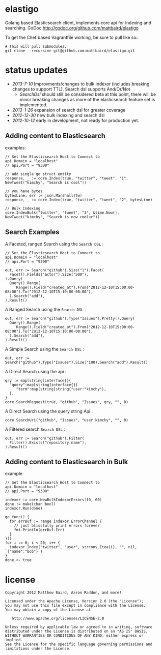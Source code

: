 elastigo
========

Golang based Elasticsearch client, implements core api for Indexing and searching.   GoDoc http://godoc.org/github.com/mattbaird/elastigo

To get the Chef based Vagrantfile working, be sure to pull like so::
    
    # This will pull submodules.
    git clone --recursive git@github.com:mattbaird/elastigo.git


status updates
========================

* *2013-7-10* Improvments/changes to bulk indexor (includes breaking changes to support TTL), 
         Search dsl supports And/Or/Not   
    * *SearchDsl* should still be considered beta at this 
         point, there will be minor breaking changes as more of the 
         elasticsearch feature set is implemented.
* *2013-1-26* expansion of search dsl for greater coverage
* *2012-12-30* new bulk indexing and search dsl
* *2012-10-12* early in development, not ready for production yet.


Adding content to Elasticsearch
----------------------------------------------

examples:
  
    // Set the Elasticsearch Host to Connect to
    api.Domain = "localhost" 
    // api.Port = "9300"

    // add single go struct entity
    response, _ := core.Index(true, "twitter", "tweet", "1", NewTweet("kimchy", "Search is cool"))

    // you have bytes
    bytesLine, err := json.Marshall(tw)
    response, _ := core.Index(true, "twitter", "tweet", "2", bytesLine)

    // Bulk Indexing 
    core.IndexBulk("twitter", "tweet", "3", &time.Now(), NewTweet("kimchy", "Search is now cooler"))


Search Examples
-------------------------

A Faceted, ranged Search using the `Search DSL` :

    // Set the Elasticsearch Host to Connect to
    api.Domain = "localhost" 
    // api.Port = "9300"

    out, err := Search("github").Size("1").Facet(
      Facet().Fields("actor").Size("500"),
    ).Query(
      Query().Range(
         Range().Field("created_at").From("2012-12-10T15:00:00-08:00").To("2012-12-10T15:10:00-08:00"),
      ).Search("add"),
    ).Result()
   
A Ranged Search using the `Search DSL` :
   
    out, err := Search("github").Type("Issues").Pretty().Query(
      Query().Range(
         Range().Field("created_at").From("2012-12-10T15:00:00-08:00").To("2012-12-10T15:10:00-08:00"),
      ).Search("add"),
    ).Result()
   
A Simple Search using the `Search DSL` :

    out, err := Search("github").Type("Issues").Size("100).Search("add").Result()


A Direct Search using the api :
   
    qry := map[string]interface{}{
      "query":map[string]interface{}{
         "term":map[string]string{"user:"kimchy"},
      },
    }
    core.SearchRequest(true, "github", "Issues", qry, "", 0)

A Direct Search using the query string Api :
   
    core.SearchUri("github", "Issues", "user:kimchy", "", 0)

A Filtered search `Search DSL` :
   
    out, err := Search("github").Filter(
      Filter().Exists("repository.name"),
    ).Result()


Adding content to Elasticsearch in Bulk
----------------------------------------------

example:
  
    // Set the Elasticsearch Host to Connect to
    api.Domain = "localhost" 
    // api.Port = "9300"

    indexor := core.NewBulkIndexorErrors(10, 60)
    done := make(chan bool)
    indexor.Run(done)

    go func() {
      for errBuf := range indexor.ErrorChannel {
        // just blissfully print errors forever
        fmt.Println(errBuf.Err)
      }
    }()
    for i := 0; i < 20; i++ {
      indexor.Index("twitter", "user", strconv.Itoa(i), "", nil, `{"name":"bob"}`)
    }
    done <- true

license
=======
    Copyright 2012 Matthew Baird, Aaron Raddon, and more!

    Licensed under the Apache License, Version 2.0 (the "License");
    you may not use this file except in compliance with the License.
    You may obtain a copy of the License at

       http://www.apache.org/licenses/LICENSE-2.0

    Unless required by applicable law or agreed to in writing, software
    distributed under the License is distributed on an "AS IS" BASIS,
    WITHOUT WARRANTIES OR CONDITIONS OF ANY KIND, either express or implied.
    See the License for the specific language governing permissions and
    limitations under the License.
